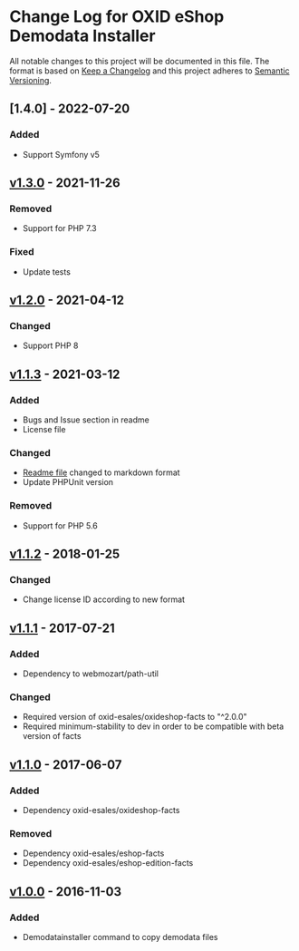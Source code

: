 # Change Log for OXID eShop Demodata Installer

All notable changes to this project will be documented in this file.
The format is based on [Keep a Changelog](http://keepachangelog.com/)
and this project adheres to [Semantic Versioning](http://semver.org/).

## [1.4.0] - 2022-07-20

### Added
- Support Symfony v5

## [v1.3.0] - 2021-11-26

### Removed
- Support for PHP 7.3

### Fixed
- Update tests

## [v1.2.0] - 2021-04-12

### Changed
- Support PHP 8

## [v1.1.3] - 2021-03-12

### Added
- Bugs and Issue section in readme
- License file

### Changed
- [Readme file](README.md) changed to markdown format
- Update PHPUnit version

### Removed
- Support for PHP 5.6

## [v1.1.2] - 2018-01-25

### Changed
- Change license ID according to new format

## [v1.1.1] - 2017-07-21

### Added
- Dependency to webmozart/path-util

### Changed
- Required version of oxid-esales/oxideshop-facts to "^2.0.0"
- Required minimum-stability to dev in order to be compatible with beta version of facts

## [v1.1.0] - 2017-06-07

### Added
- Dependency oxid-esales/oxideshop-facts

### Removed
- Dependency oxid-esales/eshop-facts
- Dependency oxid-esales/eshop-edition-facts

## [v1.0.0] - 2016-11-03

### Added
- Demodatainstaller command to copy demodata files

[v1.4.0]: https://github.com/OXID-eSales/oxideshop-demodata-installer/compare/v1.3.0...v1.4.0
[v1.3.0]: https://github.com/OXID-eSales/oxideshop-demodata-installer/compare/v1.2.0...v1.3.0
[v1.2.0]: https://github.com/OXID-eSales/oxideshop-demodata-installer/compare/v1.1.3...v1.2.0
[v1.1.3]: https://github.com/OXID-eSales/oxideshop-demodata-installer/compare/v1.1.2...v1.1.3
[v1.1.2]: https://github.com/OXID-eSales/oxideshop-demodata-installer/compare/v1.1.1...v1.1.2
[v1.1.1]: https://github.com/OXID-eSales/oxideshop-demodata-installer/compare/v1.1.0...v1.1.1
[v1.1.0]: https://github.com/OXID-eSales/oxideshop-demodata-installer/compare/v1.0.0...v1.1.0
[v1.0.0]: https://github.com/OXID-eSales/oxideshop-demodata-installer/compare/v1.0.0...v1.0.0
